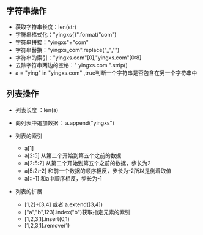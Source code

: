 ## 字符串操作
* 获取字符串长度：len(str)
* 字符串格式化："yingxs{}".format("com")
* 字符串拼接："yingxs"+"com"
* 字符串替换："yingxs_com".replace("_","")
* 字符串的索引："yingxs.com"[0],"yingxs.com"[0:8]
* 去除字符串两边的空格："    yingxs.com   ".strip()
* a = "ying" in "yingxs.com" ,true判断一个字符串是否包含在另一个字符串中

## 列表操作
* 列表长度 ：len(a)
* 向列表中追加数据： a.append("yingxs")
* 列表的索引
    * a[1]
    * a[2:5]      从第二个开始到第五个之前的数据
    * a[2:5:2]       从第二个开始到第五个之前的数据，步长为2
    * a[5:2:-2]       和前一个数据的顺序相反，步长为-2所以是倒着取值
    * a[::-1]       和a中顺序相反，步长为-1

* 列表的扩展
    * [1,2]+[3,4] 或者 a.extend([3,4])
    * ["a","b",123].index("b")获取指定元素的索引
    * [1,2,3,1].insert(0,1)
    * [1,2,3,1].remove(1)